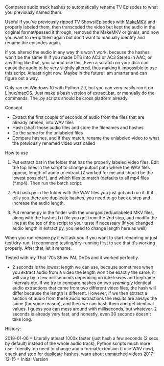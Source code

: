 Compares audio track hashes to automatically rename TV Episodes to what you previously named them.

Useful if you've previously ripped TV Shows/Episodes with [MakeMKV][makemkv] and properly labeled them, then transcoded the video but kept the audio in the original format/passed it through, removed the MakeMKV originals, and now you want to re-rip them again but don't want to manually identify and rename the episodes again.

If you altered the audio in any way this won't work, because the hashes won't be the same !!!
If you made DTS into AC3 or AC3 Stereo in AAC, or anything like that, you cannot use this.
Even a scratch on your disc can cause the audio to be very slightly altered, thus making it impossible to use this script.
Atleast right now. Maybe in the future I am smarter and can figure out a way.

Only ran on Windows 10 with Python 2.7, but you can very easily run it on Linux/macOS. Just make a bash version of extract.bat, or manually do the commands. The .py scripts should be cross platform already.

Concept

- Extract the first couple of seconds of audio from the files that are already labeled, into WAV files
- Hash (sha1) those audio files and store the filenames and hashes
- Do the same for the unlabeled files
- Compare hashes, and if they match, rename the unlabeled video to what the previously renamed video was called

How to use

1. Put extract.bat in the folder that has the properly labeled video files. Edit the top lines in the script to change output path where the WAV files appear, length of audio to extract (2 worked for me and should be the lowest possible*), and which files to match (defaults to all mp4 files (*.mp4).
Then run the batch script.

2. Put hash.py in the folder with the WAV files you just got and run it. If it tells you there are duplicate hashes, you need to go back a step and increase the audio length.

3. Put rename.py in the folder with the unorganized/unlabeled MKV files, along with the hashes.txt file you got from the 2nd step, and modify the lines at the top of the script to your taste if necessary (if you changed audio length in extract.py, you need to change length here as well)

When you run rename.py it will ask you if you want to start renaming or just test/dry-run. I recommend testing/dry-running first to see that it's working properly. After that, let it rename.

Tested with my That '70s Show PAL DVDs and it worked perfectly.

* 2 seconds is the lowest length we can use, because sometimes when you extract audio from a video the length won't be exactly the same, it will vary by a few milliseconds depending on interleaves and keyframe intervals etc. If we try to compare hashes on two _seemingly_ identical audio extractions that came from two different video files, the hash will differ because the length is different. However, if we then extract a section of audio from these audio extractions the results are always the same (for some reason), and then we can hash them and get identical values. I guess you can mess around with milliseconds, but whatever. 2 seconds is already very fast, and honestly, even 30 seconds doesn't take long.

History:

2018-01-06 = Literally atleast 1000x faster (just hash a few seconds (2 secs by default) instead of the whole audio track), Python scripts much more user friendly, no need to change audio format/extension (I use WAV now), check and stop for duplicate hashes, warn about unmatched videos
2017-12-15 = Initial Version

[makemkv]: https://www.makemkv.com/